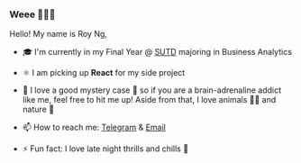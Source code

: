 ### Weee 👋😊🍰

Hello! My name is Roy Ng, 

- 🎓 I'm currently in my Final Year @ [SUTD](https://www.sutd.edu.sg/) majoring in Business Analytics

- ⚛️ I am picking up **React** for my side project

- 💬 I love a good mystery case 🔎 so if you are a brain-adrenaline addict like me, feel free to hit me up! 
  Aside from that, I love animals 🐢😺 and nature 🌱
  
- 📫 How to reach me: <a href="https://t.me/Banila97">Telegram</a> & <a href="mailto:royng34@gmail.com">Email</a>

- ⚡ Fun fact: I love late night thrills and chills 👻

